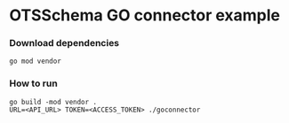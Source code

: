 # OTSSchema GO connector example

### Download dependencies

```
go mod vendor
```

### How to run

```
go build -mod vendor .
URL=<API_URL> TOKEN=<ACCESS_TOKEN> ./goconnector
```
